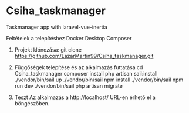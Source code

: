 # Csiha_taskmanager
Taskmanager app with laravel-vue-inertia

Feltételek a telepítéshez
Docker Desktop
Composer

1. Projekt klónozása:
git clone https://github.com/LazarMartin99/Csiha_taskmanager.git

2. Függőségek telepítése és az alkalmazás futtatása
cd Csiha_taskmanager
composer install
php artisan sail:install
./vendor/bin/sail up
./vendor/bin/sail npm install
./vendor/bin/sail npm run dev
./vendor/bin/sail php artisan migrate

3. Teszt
Az alkalmazás a http://localhost/ URL-en érhető el a böngészőben.
